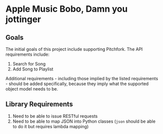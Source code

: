 # Apple Music Bobo, Damn you jottinger

## Goals

The initial goals of this project include supporting Pitchfork. The API requirements include:

1. Search for Song
1. Add Song to Playlist

Additional requirements - including those implied by the listed requirements - should be added specifically, because they imply what the supported object model needs to be.

## Library Requirements

1. Need to be able to issue RESTful requests
1. Need to be able to map JSON into Python classes (`json` should be able to do it but requires lambda mapping)